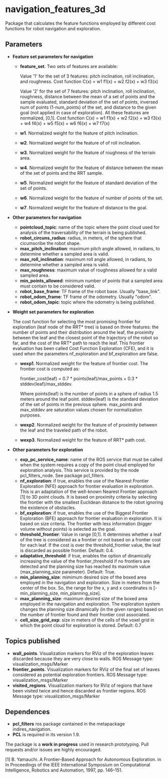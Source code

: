 # navigation_features_3d 
Package that calculates the feature functions employed by different cost functions for robot navigation and exploration.

## Parameters

* **Feature set parameters for navigation**

	- **feature_set**. Two sets of features are available: 
	
		Value '1' for the set of 3 features: pitch inclination, roll inclination, and roughness. 
		Cost function C(x) = w1 f1(x) + w2 f2(x) + w3 f3(x) 
		
		Value '2' for the set of 7 features: pitch inclination, roll inclination, roughness, distance between the mean of a set of points and the sample evaluated, standard deviation of the set of points, inversed num of points (1-num_points) of the set, and distance to the given goal (not applied in case of exploration). All these features are normalized, [0,1]. 
		Cost function C(x) = w1 f1(x) + w2 f2(x) + w3 f3(x) + w4 f4(x) + w5 f5(x) + w6 f6(x) + w7 f7(x)
		
	- **w1**. Normalized weight for the feature of pitch inclination.
	- **w2**. Normalized weight for the feature of of roll inclination.
	- **w3**. Normalized weight for the feature of roughness of the terrain area.
	- **w4**. Normalized weight for the feature of distance between the mean of the set of points and the RRT sample.
	- **w5**. Normalized weight for the feature of standard deviation of the set of points.
	- **w6**. Normalized weight for the feature of number of points of the set.
	- **w7**. Normalized weight for the feature of distance to the goal.

* **Other parameters for navigation**

	- **pointcloud_topic**: name of the topic where the point cloud used for analysis of the traversability of the terrain is being published.
	- **robot_circuns_radius**: radius, in meters, of the sphere that cicumscribe the robot shape.
	- **max_pitch_inclination**: maximum pitch angle allowed, in radians, to determine whether a sampled area is valid.
	- **max_roll_inclination**: maximum roll angle allowed, in radians, to determine whether a sampled area is valid.
	- **max_roughness**: maximum value of roughness allowed for a valid sampled area.
	- **min_points_allowed**: minimum number of points that a sampled area must contain to be considered valid.
	- **robot_base_frame**: TF frame of the robot base. Usually "base_link".
	- **robot_odom_frame**: TF frame of the odometry. Usually "odom".
	- **robot_odom_topic**: topic where the odometry is being published.

	
* **Weight set parameters for exploration**

	The cost function for selecting the most promising frontier for exploration (leaf node of the RRT* tree) is based on three features: the number of points and their distribution around the leaf, the proximity between the leaf and the closest point of the trajectory of the robot so far, and the cost of the RRT* path to reach the leaf. This frontier evaluation has been called Cost Function Exploration (CFE), and it is used when the parameters nf_exploration and bf_exploration are false. 

	- **wexp1**. Normalized weight for the feature of frontier cost. The frontier cost is computed as:

		frontier_cost(leaf) = 0.7 * points(leaf)/max_points + 0.3 * stddev(leaf)/max_stddev. 

      Where points(leaf) is the number of points in a sphere of radius 1.5 meters around the leaf point. stddev(leaf) is the standard deviation of the set of points in the previous sphere. max_points and max_stddev are saturation values chosen for normalization purposes. 
	- **wexp2**. Normalized weight for the feature of of proximity between the leaf and the traveled path of the robot.
	- **wexp3**. Normalized weight for the feature of RRT* path cost.

* **Other parameters for exploration**

	- **exp_pc_service_name**: name of the ROS service that must be called when the system requires a copy of the point cloud employed for exploration analysis. This service is provided by the node pcl_filters_node. See package pcl_filters.
	- **nf_exploration**: if true, enables the use of the Nearest Frontier Exploration (NFE) approach for frontier evaluation in exploration. This is an adaptation of the well-known Nearest Frontier approach
[1] to 3D point clouds. It is based on proximity criteria by selecting the frontier with the smallest Euclidean distance to the robot ignoring the existence of obstacles.
	- **bf_exploration**: if true, enables the use of the Biggest Frontier Exploration (BFE) approach for frontier evaluation in exploration. It is based on size criteria. The frontier with less information (bigger volume without points) is selected as the goal.
	- **threshold_frontier**: Value in range [0,1]. It determines whether a leaf of the tree is considered as a frontier or not based on a frontier cost for each leaf. If the cost is over the threshold_frontier value, the leaf is discarded as possible frontier. Default: 0.4.
	- **adaptative_threshold**: if true, enables the option of dinamically increasing the value of the frontier_threshold if no frontiers are detected and the planning size has reached its maximum value (max_planning_size parameter). Default: True.
	- **min_planning_size**: mimimum desired size of the boxed area employed in the navigation and exploration. Size in meters from the center of the box. So, the range for the x, y and x coordinates is [-min_planning_size, min_planning_size].
	- **max_planning_size**: maximum desired size of the boxed area employed in the navigation and exploration. The exploration system changes the planning size dinamically (in the given ranges) based on the number of frontier found and their frontier cost associated. 
	- **cell_size_grid_exp**: size in meters of the cells of the voxel grid in which the point cloud for exploration is stored. Default: 0.7

## Topics published

* **wall_points**. Visualization markers for RViz of the exploration leaves discarded because they are very close to walls. ROS Message type: visualization_msgs/Marker
* **frontier_points**. Visualization markers for RViz of the final set of leaves considered as potential exploration frontiers. ROS Message type: visualization_msgs/Marker
* **visited_regions**. Visualization markers for RViz of regions that have been visited twice and hence discarded as frontier regions. ROS Message type: visualization_msgs/Marker


## Dependences

* **pcl_filters** ros package contained in the metapackage indires_navigation.
* **PCL** is required in its version 1.9.


The package is a **work in progress** used in research prototyping. Pull requests and/or issues are highly encouraged.

[1] B. Yamauchi. A Frontier-Based Approach for Autonomous Exploration. in In Proceedings of the IEEE International Symposium on Computational Intelligence, Robotics and Automation, 1997, pp. 146–151.
